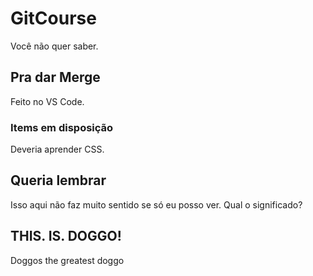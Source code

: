 # GitCourse
Você não quer saber.

## Pra dar Merge
Feito no VS Code.

### Items em disposição
Deveria aprender CSS.

## Queria lembrar
Isso aqui não faz muito sentido se só eu posso ver.
Qual o significado?

## THIS. IS. DOGGO!
Doggos the greatest doggo